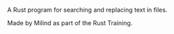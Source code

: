 A Rust program for searching and replacing text in files.

Made by Milind as part of the Rust Training.